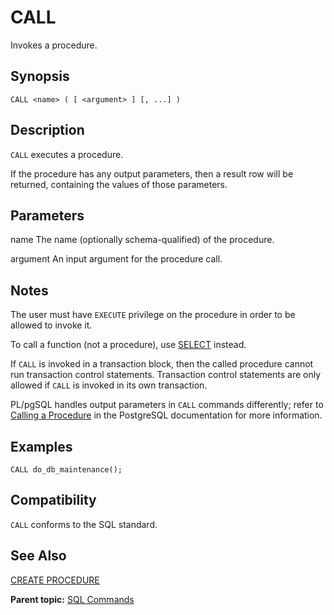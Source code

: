 # CALL 

Invokes a procedure.

## <a id="section2"></a>Synopsis 

``` {#sql_command_synopsis}
CALL <name> ( [ <argument> ] [, ...] )
```

## <a id="section3"></a>Description 

`CALL` executes a procedure.

If the procedure has any output parameters, then a result row will be returned, containing the values of those parameters.

## <a id="section4"></a>Parameters 

name
The name \(optionally schema-qualified\) of the procedure.

argument
An input argument for the procedure call.

## <a id="section4"></a>Notes

The user must have `EXECUTE` privilege on the procedure in order to be allowed to invoke it.

To call a function \(not a procedure\), use [SELECT](SELECT.html) instead.

If `CALL` is invoked in a transaction block, then the called procedure cannot run transaction control statements. Transaction control statements are only allowed if `CALL` is invoked in its own transaction.

PL/pgSQL handles output parameters in `CALL` commands differently; refer to [Calling a Procedure](https://www.postgresql.org/docs/12/plpgsql-control-structures.html#PLPGSQL-STATEMENTS-CALLING-PROCEDURE) in the PostgreSQL documentation for more information.

## <a id="section5"></a>Examples 

```
CALL do_db_maintenance();
```

## <a id="section6"></a>Compatibility 

`CALL` conforms to the SQL standard.

## <a id="section7"></a>See Also 

[CREATE PROCEDURE](CREATE_PROCEDURE.html)

**Parent topic:** [SQL Commands](../sql_commands/sql_ref.html)

